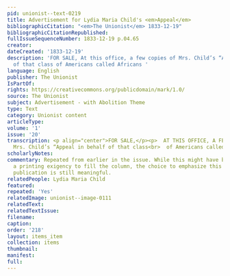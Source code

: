 ```yaml
---
pid: unionist--text-0219
title: Advertisement for Lydia Maria Child's <em>Appeal</em>
bibliographicCitation: "<em>The Unionist</em> 1833-12-19"
bibliographicCitationRepublished: 
fullIssueSequenceNumber: 1833-12-19 p.04.65
creator: 
dateCreated: '1833-12-19'
description: 'FOR SALE, At this office, a few copies of Mrs. Child’s “Appeal in behalf
  of that class of Americans called Africans '
language: English
publisher: The Unionist
IsPartOf: 
rights: https://creativecommons.org/publicdomain/mark/1.0/
source: The Unionist
subject: Advertisement - with Abolition Theme
type: Text
category: Unionist content
articleType: 
volume: '1'
issue: '20'
transcription: <p align="center">FOR SALE,</p><p>  AT THIS OFFICE, A FEW copies of
  Mrs. Child’s “Appeal in behalf of that class<br>  of Americans called Africans”.<br></p>
scholarlyNotes: 
commentary: Repeated from earlier in the issue. While this might have been due to
  a printing exigency to fill the column, the choice to emphasize this significant
  publication is still meaningful.
relatedPeople: Lydia Maria Child
featured: 
repeated: 'Yes'
relatedImage: unionist--image-0111
relatedText: 
relatedTextIssue: 
filename: 
caption: 
order: '218'
layout: items_item
collection: items
thumbnail: 
manifest: 
full: 
---
```

